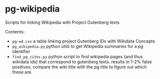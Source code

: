 # pg-wikipedia
Scripts for linking Wikipedia with Project Gutenberg texts

Contents:
* `pg-wd.csv` a table linking project Gutenberg IDs with Wikidata Concepts
*  `pg_wikipedia.py` python utils to get Wikipedia summaries for a pg identifier
*  `find_pg_cites.py` python script to find wikipedia pages (and thus wikidata ids) that correspond to gutenberg texts. results in 1-2% false positives; compare the wiki title with the pg title to figure out which these are.
